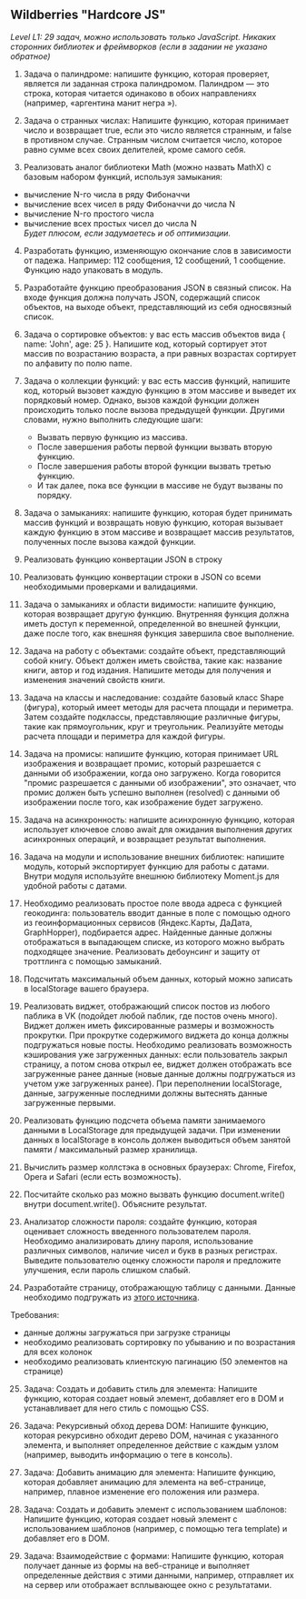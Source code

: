 ## Wildberries "Hardcore JS"
*Level L1: 29 задач, можно использовать только JavaScript.* 
*Никаких сторонних библиотек и фреймворков (если в задании не указано обратное)*

1.  Задача о палиндроме: напишите функцию, которая проверяет, является ли заданная строка палиндромом. Палиндром — это строка, которая читается одинаково в обоих направлениях (например, «аргентина манит негра »).      
    
2.  Задача о странных числах: Напишите функцию, которая принимает число и возвращает true, если это число является странным, и false в противном случае. Странным числом считается число, которое равно сумме всех своих делителей, кроме самого себя.  

3.  Реализовать аналог библиотеки Math (можно назвать MathX) с базовым набором функций, используя замыкания:
-   вычисление N-го числа в ряду Фибоначчи
-   вычисление всех чисел в ряду Фибоначчи до числа N
-   вычисление N-го простого числа
-   вычисление всех простых чисел до числа N  
*Будет плюсом, если задумаетесь и об оптимизации.*

4.  Разработать функцию, изменяющую окончание слов в зависимости от падежа. Например: 112 сообщения,  12 сообщений,  1 сообщение.
 Функцию надо упаковать в модуль.

5.  Разработайте функцию преобразования JSON в связный список. На входе функция должна получать JSON, содержащий список объектов, на выходе объект, представляющий из себя односвязный список.
    
6.  Задача о сортировке объектов: у вас есть массив объектов вида { name: 'John', age: 25 }. Напишите код, который сортирует этот массив по возрастанию возраста, а при равных возрастах сортирует по алфавиту по полю name.     
    
7.    
    Задача о коллекции функций: у вас есть массив функций, напишите код, который вызовет каждую функцию в этом массиве и выведет их порядковый номер. Однако, вызов каждой функции должен происходить только после вызова предыдущей функции.
    Другими словами, нужно выполнить следующие шаги:

   - Вызвать первую функцию из массива.
   - После завершения работы первой функции вызвать вторую функцию.
   - После завершения работы второй функции вызвать третью функцию.
   - И так далее, пока все функции в массиве не будут вызваны по порядку.
    
8.  Задача о замыканиях: напишите функцию, которая будет принимать массив функций и возвращать новую функцию, которая вызывает каждую функцию в этом массиве и возвращает массив результатов, полученных после вызова каждой функции.
 
9.  Реализовать функцию конвертации JSON в строку       
    
10.  Реализовать функцию конвертации строки в JSON со всеми необходимыми проверками и валидациями.       
    
11.  Задача о замыканиях и области видимости: напишите функцию, которая возвращает другую функцию. Внутренняя функция должна иметь доступ к переменной, определенной во внешней функции, даже после того, как внешняя функция завершила свое выполнение.        
    
12.  Задача на работу с объектами: создайте объект, представляющий собой книгу. Объект должен иметь свойства, такие как: название книги, автор и год издания. Напишите методы для получения и изменения значений свойств книги.       
    
13.  Задача на классы и наследование: создайте базовый класс Shape (фигура), который имеет методы для расчета площади и периметра. Затем создайте подклассы, представляющие различные фигуры, такие как прямоугольник, круг и треугольник. Реализуйте методы расчета площади и периметра для каждой фигуры.

14.  Задача на промисы: напишите функцию, которая принимает URL изображения и возвращает промис, который разрешается с данными об изображении, когда оно загружено. Когда говорится "промис разрешается с данными об изображении", это означает, что промис должен быть успешно выполнен (resolved) с данными об изображении после того, как изображение будет загружено.  

15.  Задача на асинхронность: напишите асинхронную функцию, которая использует ключевое слово await для ожидания выполнения других асинхронных операций, и возвращает результат выполнения.  
         
16.  Задача на модули и использование внешних библиотек: напишите модуль, который экспортирует функцию для работы с датами. Внутри модуля используйте внешнюю библиотеку Moment.js для удобной работы с датами.

17.  Необходимо реализовать простое поле ввода адреса с функцией геокодинга: пользователь вводит данные в поле с помощью одного из геоинформационных сервисов (Яндекс.Карты, ДаДата, GraphHopper), подбирается адрес. Найденные данные должны отображаться в выпадающем списке, из которого можно выбрать подходящее значение. Реализовать дебоунсинг и защиту от троттлинга с помощью замыканий.  

18.  Подсчитать максимальный объем данных, который можно записать в localStorage вашего браузера.

19.  Реализовать виджет, отображающий список постов из любого паблика в VK (подойдет любой паблик, где постов очень много). Виджет должен иметь фиксированные размеры и возможность прокрутки. При прокрутке содержимого виджета до конца должны подгружаться новые посты. Необходимо реализовать возможность кэширования уже загруженных данных: если пользователь закрыл страницу, а потом снова открыл ее, виджет должен отображать все загруженные ранее данные (новые данные должны подгружаться из учетом уже загруженных ранее). При переполнении localStorage, данные, загруженные последними должны вытеснять данные загруженные первыми.  
  
20.  Реализовать функцию подсчета объема памяти занимаемого данными в LocalStorage для предыдущей задачи. При изменении данных в localStorage в консоль должен выводиться объем занятой памяти / максимальный размер хранилища.  
      
21.  Вычислить размер коллстэка в основных браузерах: Chrome, Firefox, Opera и Safari (если есть возможность).  
    
22.  Посчитайте сколько раз можно вызвать функцию document.write() внутри document.write(). Объясните результат.
    
23.  Анализатор сложности пароля: создайте функцию, которая оценивает сложность введенного пользователем пароля. Необходимо анализировать длину пароля, использование различных символов, наличие чисел и букв в разных регистрах. Выведите пользователю оценку сложности пароля и предложите улучшения, если пароль слишком слабый.  
    
24.  Разработайте страницу, отображающую таблицу с данными. Данные необходимо подгружать из [этого источника](http://www.filltext.com/?rows=1000&fname=%7BfirstName%7D&lname=%7BlastName%7D&tel=%7Bphone%7Cformat%7D&address=%7BstreetAddress%7D&city=%7Bcity%7D&state=%7BusState%7Cabbr%7D&zip=%7Bzip%7D&pretty=true).
    
Требования:
-   данные должны загружаться при загрузке страницы
-   необходимо реализовать сортировку по убыванию и по возрастания для всех колонок
-   необходимо реализовать клиентскую пагинацию (50 элементов на странице)
 
25.  Задача: Создать и добавить стиль для элемента: Напишите функцию, которая создает новый элемент, добавляет его в DOM и устанавливает для него стиль с помощью CSS.
    
26.  Задача: Рекурсивный обход дерева DOM: Напишите функцию, которая рекурсивно обходит дерево DOM, начиная с указанного элемента, и выполняет определенное действие с каждым узлом (например, выводить информацию о теге в консоль).
    
27.  Задача: Добавить анимацию для элемента: Напишите функцию, которая добавляет анимацию для элемента на веб-странице, например, плавное изменение его положения или размера.
    
28.  Задача: Создать и добавить элемент с использованием шаблонов: Напишите функцию, которая создает новый элемент с использованием шаблонов (например, с помощью тега template) и добавляет его в DOM.

29.  Задача: Взаимодействие с формами: Напишите функцию, которая получает данные из формы на веб-странице и выполняет определенные действия с этими данными, например, отправляет их на сервер или отображает всплывающее окно с результатами.

